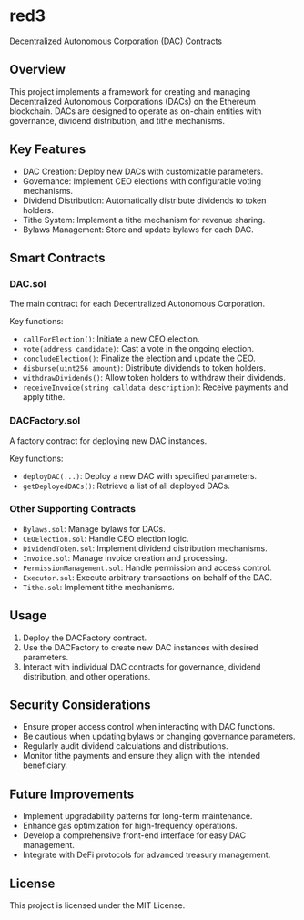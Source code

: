 # red3

Decentralized Autonomous Corporation (DAC) Contracts

## Overview

This project implements a framework for creating and managing Decentralized Autonomous Corporations (DACs) on the Ethereum blockchain. DACs are designed to operate as on-chain entities with governance, dividend distribution, and tithe mechanisms.

## Key Features

- DAC Creation: Deploy new DACs with customizable parameters.
- Governance: Implement CEO elections with configurable voting mechanisms.
- Dividend Distribution: Automatically distribute dividends to token holders.
- Tithe System: Implement a tithe mechanism for revenue sharing.
- Bylaws Management: Store and update bylaws for each DAC.

## Smart Contracts

### DAC.sol

The main contract for each Decentralized Autonomous Corporation.

Key functions:

- `callForElection()`: Initiate a new CEO election.
- `vote(address candidate)`: Cast a vote in the ongoing election.
- `concludeElection()`: Finalize the election and update the CEO.
- `disburse(uint256 amount)`: Distribute dividends to token holders.
- `withdrawDividends()`: Allow token holders to withdraw their dividends.
- `receiveInvoice(string calldata description)`: Receive payments and apply tithe.

### DACFactory.sol

A factory contract for deploying new DAC instances.

Key functions:

- `deployDAC(...)`: Deploy a new DAC with specified parameters.
- `getDeployedDACs()`: Retrieve a list of all deployed DACs.

### Other Supporting Contracts

- `Bylaws.sol`: Manage bylaws for DACs.
- `CEOElection.sol`: Handle CEO election logic.
- `DividendToken.sol`: Implement dividend distribution mechanisms.
- `Invoice.sol`: Manage invoice creation and processing.
- `PermissionManagement.sol`: Handle permission and access control.
- `Executor.sol`: Execute arbitrary transactions on behalf of the DAC.
- `Tithe.sol`: Implement tithe mechanisms.

## Usage

1. Deploy the DACFactory contract.
2. Use the DACFactory to create new DAC instances with desired parameters.
3. Interact with individual DAC contracts for governance, dividend distribution, and other operations.

## Security Considerations

- Ensure proper access control when interacting with DAC functions.
- Be cautious when updating bylaws or changing governance parameters.
- Regularly audit dividend calculations and distributions.
- Monitor tithe payments and ensure they align with the intended beneficiary.

## Future Improvements

- Implement upgradability patterns for long-term maintenance.
- Enhance gas optimization for high-frequency operations.
- Develop a comprehensive front-end interface for easy DAC management.
- Integrate with DeFi protocols for advanced treasury management.

## License

This project is licensed under the MIT License.
